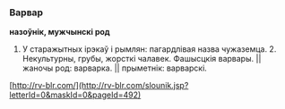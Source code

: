 ### Варвар
**назоўнік, мужчынскі род**

1. У старажытных ірэкаў і рымлян: пагардлівая назва чужаземца. 2. Некультурны, грубы, жорсткі чалавек. Фашысцкія варвары. || жаночы род: варварка. || прыметнік: варварскі.

<a rel="author">[http://rv-blr.com/](http://rv-blr.com/slounik.jsp?letterId=0&maskId=0&pageId=492)</a>
